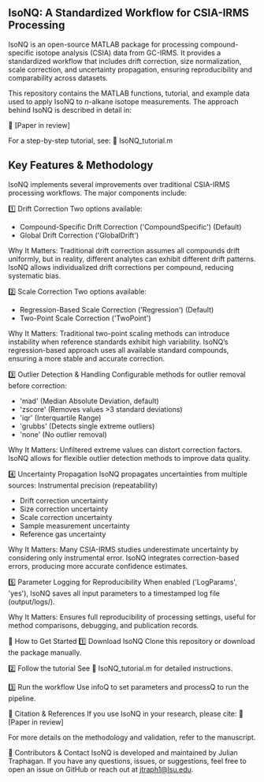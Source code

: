 ## IsoNQ: A Standardized Workflow for CSIA-IRMS Processing
IsoNQ is an open-source MATLAB package for processing compound-specific isotope analysis (CSIA) data from GC-IRMS. It provides a standardized workflow that includes drift correction, size normalization, scale correction, and uncertainty propagation, ensuring reproducibility and comparability across datasets.

This repository contains the MATLAB functions, tutorial, and example data used to apply IsoNQ to _n_-alkane isotope measurements. The approach behind IsoNQ is described in detail in:

📄 [Paper in review]

For a step-by-step tutorial, see:
📖 IsoNQ_tutorial.m

## Key Features & Methodology
IsoNQ implements several improvements over traditional CSIA-IRMS processing workflows. The major components include:

1️⃣ Drift Correction
Two options available:
- Compound-Specific Drift Correction ('CompoundSpecific') (Default)
- Global Drift Correction ('GlobalDrift')

Why It Matters: Traditional drift correction assumes all compounds drift uniformly, but in reality, different analytes can exhibit different drift patterns. IsoNQ allows individualized drift corrections per compound, reducing systematic bias.

2️⃣ Scale Correction
Two options available:
- Regression-Based Scale Correction ('Regression') (Default)
- Two-Point Scale Correction ('TwoPoint')

Why It Matters: Traditional two-point scaling methods can introduce instability when reference standards exhibit high variability. IsoNQ’s regression-based approach uses all available standard compounds, ensuring a more stable and accurate correction.

3️⃣ Outlier Detection & Handling
Configurable methods for outlier removal before correction:
- 'mad' (Median Absolute Deviation, default)
- 'zscore' (Removes values >3 standard deviations)
- 'iqr' (Interquartile Range)
- 'grubbs' (Detects single extreme outliers)
- 'none' (No outlier removal)

Why It Matters: Unfiltered extreme values can distort correction factors. IsoNQ allows for flexible outlier detection methods to improve data quality.

4️⃣ Uncertainty Propagation
IsoNQ propagates uncertainties from multiple sources:
Instrumental precision (repeatability)
- Drift correction uncertainty
- Size correction uncertainty
- Scale correction uncertainty
- Sample measurement uncertainty
- Reference gas uncertainty
  
Why It Matters: Many CSIA-IRMS studies underestimate uncertainty by considering only instrumental error. IsoNQ integrates correction-based errors, producing more accurate confidence estimates.

5️⃣ Parameter Logging for Reproducibility
When enabled ('LogParams', 'yes'), IsoNQ saves all input parameters to a timestamped log file (output/logs/).

Why It Matters: Ensures full reproducibility of processing settings, useful for method comparisons, debugging, and publication records.

📖 How to Get Started
1️⃣ Download IsoNQ
Clone this repository or download the package manually.

2️⃣ Follow the tutorial
See 📖 IsoNQ_tutorial.m for detailed instructions.

3️⃣ Run the workflow
Use infoQ to set parameters and processQ to run the pipeline.

🔗 Citation & References
If you use IsoNQ in your research, please cite:
📄 [Paper in review]

For more details on the methodology and validation, refer to the manuscript.

👥 Contributors & Contact
IsoNQ is developed and maintained by Julian Traphagan. If you have any questions, issues, or suggestions, feel free to open an issue on GitHub or reach out at jtraph1@lsu.edu.

